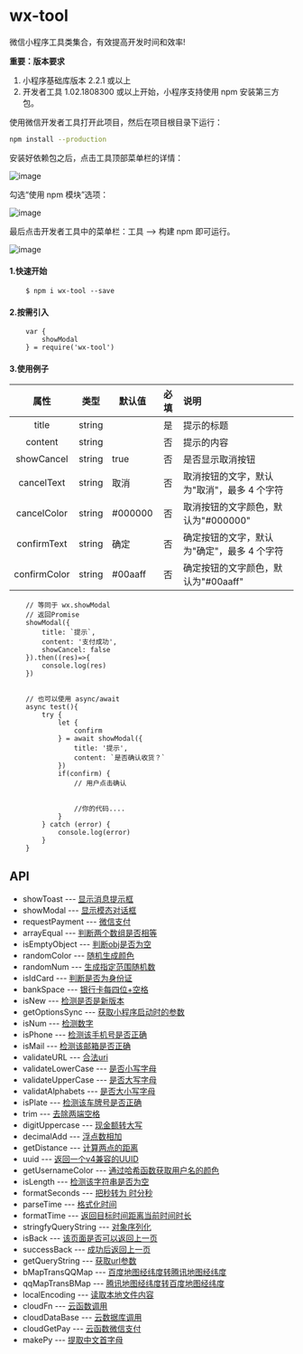 # wx-tool

微信小程序工具类集合，有效提高开发时间和效率!

**重要：版本要求**

1. 小程序基础库版本 2.2.1 或以上
2. 开发者工具 1.02.1808300 或以上开始，小程序支持使用 npm 安装第三方包。


使用微信开发者工具打开此项目，然后在项目根目录下运行：
```bash
npm install --production
```

安装好依赖包之后，点击工具顶部菜单栏的详情：

![image](https://github.com/lxljl/wx-tool/blob/master/doc/image/1.png)

勾选“使用 npm 模块”选项：

![image](https://github.com/lxljl/wx-tool/blob/master/doc/image/2.png)

最后点击开发者工具中的菜单栏：工具 --> 构建 npm 即可运行。

![image](https://github.com/lxljl/wx-tool/blob/master/doc/image/3.png)


#### 1.快速开始
```
    $ npm i wx-tool --save
```

#### 2.按需引入

```
    var {
        showModal
    } = require('wx-tool')
```

#### 3.使用例子

|  属性   | 类型    | 默认值 | 必填   | 说明            |
| :-------: | :------: | ------ | :--------: | :--------|
|  title  | string  |        | 是 | 提示的标题 |
| content  | string |        | 否 | 提示的内容         |
| showCancel | string |    true    | 否 | 是否显示取消按钮|
| cancelText | string |   取消     | 否 |  取消按钮的文字，默认为"取消"，最多 4 个字符|
| cancelColor | string |   #000000     | 否 |  取消按钮的文字颜色，默认为"#000000" |
| confirmText | string |   确定     | 否 |  确定按钮的文字，默认为"确定"，最多 4 个字符 |
| confirmColor | string |   #00aaff     | 否 |  确定按钮的文字颜色，默认为"#00aaff" |


```
    // 等同于 wx.showModal
    // 返回Promise
    showModal({
        title: `提示`,
        content: '支付成功',
        showCancel: false
    }).then((res)=>{
        console.log(res)
    })


    // 也可以使用 async/await
    async test(){
        try {
            let {
                confirm
            } = await showModal({
                title: '提示',
                content: `是否确认收货？`
            })
            if(confirm) {
                // 用户点击确认


                //你的代码....
            }
        } catch (error) {
            console.log(error)
        }
    }

```


## API

* showToast --- [显示消息提示框](https://github.com/lxljl/wx-tool/blob/master/doc/showToast.md)
* showModal --- [显示模态对话框](https://github.com/lxljl/wx-tool/blob/master/doc/showModal.md)
* requestPayment --- [微信支付](https://github.com/lxljl/wx-tool/blob/master/doc/requestPayment.md)
* arrayEqual --- [判断两个数组是否相等](https://github.com/lxljl/wx-tool/blob/master/doc/arrayEqual.md)
* isEmptyObject --- [判断obj是否为空](https://github.com/lxljl/wx-tool/blob/master/doc/isEmptyObject.md)
* randomColor --- [随机生成颜色](https://github.com/lxljl/wx-tool/blob/master/doc/randomColor.md)
* randomNum --- [生成指定范围随机数](https://github.com/lxljl/wx-tool/blob/master/doc/randomNum.md)
* isIdCard --- [判断是否为身份证](https://github.com/lxljl/wx-tool/blob/master/doc/isIdCard.md)
* bankSpace --- [银行卡每四位+空格](https://github.com/lxljl/wx-tool/blob/master/doc/bankSpace.md)
* isNew --- [检测是否是新版本](https://github.com/lxljl/wx-tool/blob/master/doc/isNew.md)
* getOptionsSync --- [获取小程序启动时的参数](https://github.com/lxljl/wx-tool/blob/master/doc/getOptionsSync.md)
* isNum --- [检测数字](https://github.com/lxljl/wx-tool/blob/master/doc/isNum.md)
* isPhone --- [检测该手机号是否正确](https://github.com/lxljl/wx-tool/blob/master/doc/isPhone.md)
* isMail --- [检测该邮箱是否正确](https://github.com/lxljl/wx-tool/blob/master/doc/isMail.md)
* validateURL --- [合法uri](https://github.com/lxljl/wx-tool/blob/master/doc/validateURL.md)
* validateLowerCase --- [是否小写字母](https://github.com/lxljl/wx-tool/blob/master/doc/validateLowerCase.md)
* validateUpperCase --- [是否大写字母](https://github.com/lxljl/wx-tool/blob/master/doc/validateUpperCase.md)
* validatAlphabets --- [是否大小写字母](https://github.com/lxljl/wx-tool/blob/master/doc/validatAlphabets.md)
* isPlate --- [检测该车牌号是否正确](https://github.com/lxljl/wx-tool/blob/master/doc/isPlate.md)
* trim --- [去除两端空格](https://github.com/lxljl/wx-tool/blob/master/doc/trim.md)
* digitUppercase --- [现金额转大写](https://github.com/lxljl/wx-tool/blob/master/doc/digitUppercase.md)
* decimalAdd --- [浮点数相加](https://github.com/lxljl/wx-tool/blob/master/doc/decimalAdd.md)
* getDistance --- [计算两点的距离](https://github.com/lxljl/wx-tool/blob/master/doc/getDistance.md)
* uuid --- [返回一个v4兼容的UUID](https://github.com/lxljl/wx-tool/blob/master/doc/uuid.md)
* getUsernameColor --- [通过哈希函数获取用户名的颜色](https://github.com/lxljl/wx-tool/blob/master/doc/getUsernameColor.md)
* isLength --- [检测该字符串是否为空](https://github.com/lxljl/wx-tool/blob/master/doc/isLength.md)
* formatSeconds --- [把秒转为 时分秒](https://github.com/lxljl/wx-tool/blob/master/doc/formatSeconds.md)
* parseTime --- [格式化时间](https://github.com/lxljl/wx-tool/blob/master/doc/parseTime.md)
* formatTime --- [返回目标时间距离当前时间时长](https://github.com/lxljl/wx-tool/blob/master/doc/formatTime.md)
* stringfyQueryString --- [对象序列化](https://github.com/lxljl/wx-tool/blob/master/doc/stringfyQueryString.md)
* isBack --- [该页面是否可以返回上一页](https://github.com/lxljl/wx-tool/blob/master/doc/isBack.md)
* successBack --- [成功后返回上一页](https://github.com/lxljl/wx-tool/blob/master/doc/successBack.md)
* getQueryString --- [获取url参数](https://github.com/lxljl/wx-tool/blob/master/doc/getQueryString.md)
* bMapTransQQMap --- [百度地图经纬度转腾讯地图经纬度](https://github.com/lxljl/wx-tool/blob/master/doc/bMapTransQQMap.md)
* qqMapTransBMap --- [腾讯地图经纬度转百度地图经纬度](https://github.com/lxljl/wx-tool/blob/master/doc/qqMapTransBMap.md)
* localEncoding --- [读取本地文件内容](https://github.com/lxljl/wx-tool/blob/master/doc/localEncoding.md)
* cloudFn --- [云函数调用](https://github.com/lxljl/wx-tool/blob/master/doc/cloudFn.md)
* cloudDataBase --- [云数据库调用](https://github.com/lxljl/wx-tool/blob/master/doc/cloudDataBase.md)
* cloudGetPay --- [云函数微信支付](https://github.com/lxljl/wx-tool/blob/master/doc/cloudGetPay.md)
* makePy --- [提取中文首字母](https://github.com/lxljl/wx-tool/blob/master/doc/makePy.md)